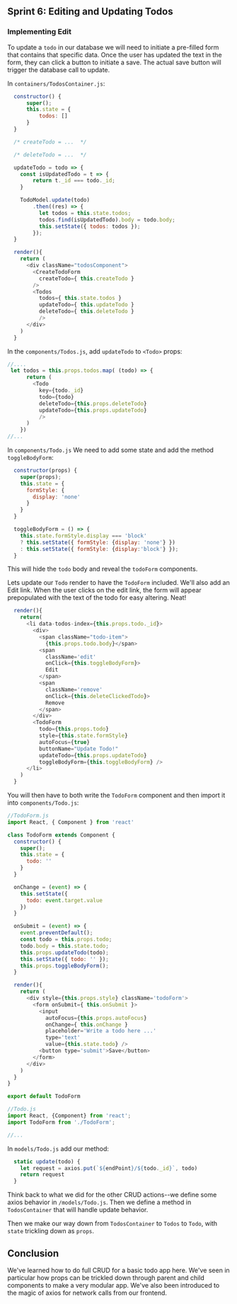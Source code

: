 ## Sprint 6: Editing and Updating Todos

### Implementing Edit

To update a `todo` in our database we will need to initiate a pre-filled form that contains that specific data.  Once the user has updated the text in the form, they can click a button to initiate a save. The actual save button will trigger the database call to update.  

In `containers/TodosContainer.js`:

```js
  constructor() {
      super();
      this.state = {
          todos: []
      }
  }

  /* createTodo = ...  */

  /* deleteTodo = ...  */

  updateTodo = todo => {
    const isUpdatedTodo = t => {
        return t._id === todo._id;
    }

    TodoModel.update(todo)
        .then((res) => {
          let todos = this.state.todos;
          todos.find(isUpdatedTodo).body = todo.body;
          this.setState({ todos: todos });
        });
  }

  render(){
    return (
      <div className="todosComponent">
        <CreateTodoForm
          createTodo={ this.createTodo }
        />
        <Todos
          todos={ this.state.todos }
          updateTodo={ this.updateTodo } 
          deleteTodo={ this.deleteTodo }
          />
      </div>
    )
  }
```

In the `components/Todos.js`, add `updateTodo` to `<Todo>` props:

```js
//....
 let todos = this.props.todos.map( (todo) => {
      return (
        <Todo
          key={todo._id}
          todo={todo}
          deleteTodo={this.props.deleteTodo}
          updateTodo={this.props.updateTodo} 
          />
      )
    })
//...
```

<!-- Todo changes -->
In `components/Todo.js` We need to add some state and add the method  `toggleBodyForm`:

```js
  constructor(props) {
    super(props);
    this.state = {
      formStyle: {
        display: 'none'
      }
    }
  }

  toggleBodyForm = () => {
    this.state.formStyle.display === 'block'
    ? this.setState({ formStyle: {display: 'none'} })
    : this.setState({ formStyle: {display:'block'} });
  }
```

This will hide the `todo` body and reveal the `todoForm` components.

Lets update our `Todo` render to have the `TodoForm` included. We'll also add an Edit link. When the user clicks on the edit link, the form will appear prepopulated with the text of the todo for easy altering. Neat!

```js
  render(){
    return(
      <li data-todos-index={this.props.todo._id}>
        <div>
          <span className="todo-item">
            {this.props.todo.body}</span>
          <span
            className='edit' 
            onClick={this.toggleBodyForm}>
            Edit
          </span>
          <span
            className='remove' 
            onClick={this.deleteClickedTodo}>
            Remove
          </span>
        </div>
        <TodoForm 
          todo={this.props.todo}
          style={this.state.formStyle}
          autoFocus={true}
          buttonName="Update Todo!"
          updateTodo={this.props.updateTodo}
          toggleBodyForm={this.toggleBodyForm} />
      </li> 
    )
  }
```

You will then have to both write the `TodoForm` component and then import it into `components/Todo.js`:

```js
//TodoForm.js
import React, { Component } from 'react'

class TodoForm extends Component {
  constructor() {
    super();
    this.state = {
      todo: ''
    }
  }

  onChange = (event) => {
    this.setState({
      todo: event.target.value
    })
  }

  onSubmit = (event) => {
    event.preventDefault();
    const todo = this.props.todo;
    todo.body = this.state.todo;
    this.props.updateTodo(todo);
    this.setState({ todo: '' });
    this.props.toggleBodyForm();
  }

  render(){
    return (
      <div style={this.props.style} className='todoForm'>
        <form onSubmit={ this.onSubmit }>
          <input
            autoFocus={this.props.autoFocus}
            onChange={ this.onChange }
            placeholder='Write a todo here ...'
            type='text'
            value={this.state.todo} />
          <button type='submit'>Save</button>
        </form>
      </div>
    )
  }
}

export default TodoForm

```

```js
//Todo.js
import React, {Component} from 'react';
import TodoForm from './TodoForm';

//...
```

In `models/Todo.js` add our method:

```js
  static update(todo) {
    let request = axios.put(`${endPoint}/${todo._id}`, todo)
    return request
  }
```

Think back to what we did for the other CRUD actions--we define some axios behavior in `/models/Todo.js`. Then we define a method in `TodosContainer` that will handle update behavior.

Then we make our way down from `TodosContainer` to `Todos` to `Todo`, with `state` trickling down as `props`.

## Conclusion

We've learned how to do full CRUD for a basic todo app here. We've seen in particular how props can be trickled down through parent and child components to make a very modular app. We've also been introduced to the magic of axios for network calls from our frontend.
